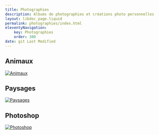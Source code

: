 ```yaml
---
title: Photographies
description: Albums de photographies et créations photo personnelles
layout: libdoc_page.liquid
permalink: photographies/index.html
eleventyNavigation:
    key: Photographies
    order: 300
date: git Last Modified
---
```

## Animaux

[![Animaux](/sources/animaux/sauvages/flamant_rose_IMG_4153.jpg)](/content/photographies/animaux/animaux.md  "Photographies d’animaux")

## Paysages

[![Paysages](/sources/paysages/automne/Lac_Thuile_Automne_MG_6008__MG_6012-5-images.jpg)](/content/photographies/paysages/paysages.md  "Photographies et panoramas de paysages")

## Photoshop

[![Photoshop](/sources/photoshop/Le_Lac_Annecy_Jour_Apres_IMG_9969_IMG_9975.jpg)](/content/photographies/photoshop/photoshop.md  "Photo montages et effets")